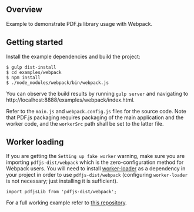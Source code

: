 ## Overview

Example to demonstrate PDF.js library usage with Webpack.

## Getting started

Install the example dependencies and build the project:

    $ gulp dist-install
    $ cd examples/webpack
    $ npm install
    $ ./node_modules/webpack/bin/webpack.js

You can observe the build results by running `gulp server` and navigating to
http://localhost:8888/examples/webpack/index.html.

Refer to the `main.js` and `webpack.config.js` files for the source code.
Note that PDF.js packaging requires packaging of the main application and
the worker code, and the `workerSrc` path shall be set to the latter file.

## Worker loading

If you are getting the `Setting up fake worker` warning, make sure you are
importing `pdfjs-dist/webpack` which is the zero-configuration method for
Webpack users. You will need to install
[worker-loader](https://github.com/webpack-contrib/worker-loader) as a
dependency in your project in order to use `pdfjs-dist/webpack` (configuring
`worker-loader` is not necessary; just installing it is sufficient).

    import pdfjsLib from 'pdfjs-dist/webpack';

For a full working example refer to [this repository](https://github.com/yurydelendik/pdfjs-react).
